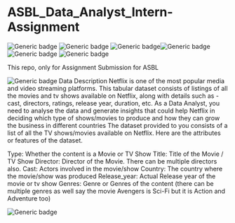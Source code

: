 # ASBL_Data_Analyst_Intern-Assignment
![Generic badge](https://img.shields.io/badge/Data-Visualisation:-green.svg) ![Generic badge](https://img.shields.io/badge/Python-V3:-blue.svg)
![Generic badge](https://img.shields.io/badge/Matplotlib:-green.svg)![Generic badge](https://img.shields.io/badge/Pandas:-blue.svg)![Generic badge](https://img.shields.io/badge/Scikit-learn:-green.svg)   ![Generic badge](https://img.shields.io/badge/Netflix:-blue.svg)



This repo, only for Assignment Submission  for ASBL


![Generic badge](https://img.shields.io/badge/Data_Description-:-orange.svg)
Data Description
Netflix is one of the most popular media and video streaming platforms. This tabular dataset consists of listings of all the movies and tv shows available on Netflix, along with details such as - cast, directors, ratings, release year, duration, etc.
As a Data Analyst, you need to analyse the data and generate insights that could help Netflix in deciding which type of shows/movies to produce and how they can grow the business in different countries
The dataset provided to you consists of a list of all the TV shows/movies available on Netflix. Here are the attributes or features of the dataset.

Type: Whether the content is a Movie or TV Show
Title: Title of the Movie / TV Show
Director: Director of the Movie. There can be multiple directors also.
Cast: Actors involved in the movie/show
Country: The country where the movie/show was produced
Release_year: Actual Release year of the movie or tv show
Genres: Genre or Genres of the content (there can be multiple genres as well say the movie Avengers is Sci-Fi but it is Action and Adventure too)


![Generic badge](https://img.shields.io/badge/Problem_Statement-:-blue.svg) 
